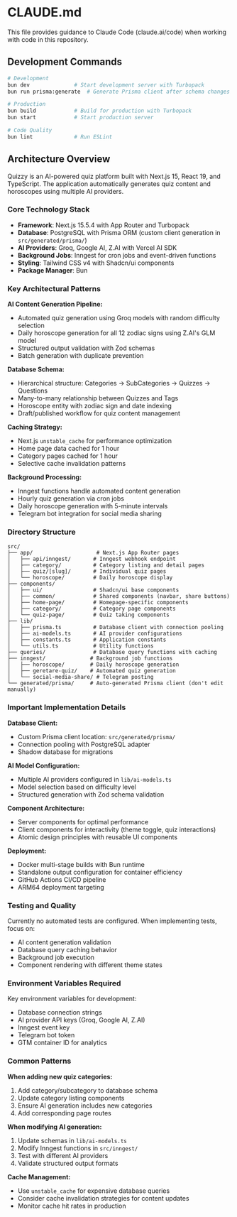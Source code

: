 # CLAUDE.md

This file provides guidance to Claude Code (claude.ai/code) when working with code in this repository.

## Development Commands

```bash
# Development
bun dev              # Start development server with Turbopack
bun run prisma:generate  # Generate Prisma client after schema changes

# Production
bun build            # Build for production with Turbopack
bun start            # Start production server

# Code Quality
bun lint             # Run ESLint
```

## Architecture Overview

Quizzy is an AI-powered quiz platform built with Next.js 15, React 19, and TypeScript. The application automatically generates quiz content and horoscopes using multiple AI providers.

### Core Technology Stack
- **Framework**: Next.js 15.5.4 with App Router and Turbopack
- **Database**: PostgreSQL with Prisma ORM (custom client generation in `src/generated/prisma/`)
- **AI Providers**: Groq, Google AI, Z.AI with Vercel AI SDK
- **Background Jobs**: Inngest for cron jobs and event-driven functions
- **Styling**: Tailwind CSS v4 with Shadcn/ui components
- **Package Manager**: Bun

### Key Architectural Patterns

**AI Content Generation Pipeline:**
- Automated quiz generation using Groq models with random difficulty selection
- Daily horoscope generation for all 12 zodiac signs using Z.AI's GLM model
- Structured output validation with Zod schemas
- Batch generation with duplicate prevention

**Database Schema:**
- Hierarchical structure: Categories → SubCategories → Quizzes → Questions
- Many-to-many relationship between Quizzes and Tags
- Horoscope entity with zodiac sign and date indexing
- Draft/published workflow for quiz content management

**Caching Strategy:**
- Next.js `unstable_cache` for performance optimization
- Home page data cached for 1 hour
- Category pages cached for 1 hour
- Selective cache invalidation patterns

**Background Processing:**
- Inngest functions handle automated content generation
- Hourly quiz generation via cron jobs
- Daily horoscope generation with 5-minute intervals
- Telegram bot integration for social media sharing

### Directory Structure

```
src/
├── app/                    # Next.js App Router pages
│   ├── api/inngest/       # Inngest webhook endpoint
│   ├── category/          # Category listing and detail pages
│   ├── quiz/[slug]/       # Individual quiz pages
│   └── horoscope/         # Daily horoscope display
├── components/
│   ├── ui/                # Shadcn/ui base components
│   ├── common/            # Shared components (navbar, share buttons)
│   ├── home-page/         # Homepage-specific components
│   ├── category/          # Category page components
│   └── quiz-page/         # Quiz taking components
├── lib/
│   ├── prisma.ts          # Database client with connection pooling
│   ├── ai-models.ts       # AI provider configurations
│   ├── constants.ts       # Application constants
│   └── utils.ts           # Utility functions
├── queries/               # Database query functions with caching
├── inngest/              # Background job functions
│   ├── horoscope/        # Daily horoscope generation
│   ├── geretare-quiz/    # Automated quiz generation
│   └── social-media-share/ # Telegram posting
└── generated/prisma/     # Auto-generated Prisma client (don't edit manually)
```

### Important Implementation Details

**Database Client:**
- Custom Prisma client location: `src/generated/prisma/`
- Connection pooling with PostgreSQL adapter
- Shadow database for migrations

**AI Model Configuration:**
- Multiple AI providers configured in `lib/ai-models.ts`
- Model selection based on difficulty level
- Structured generation with Zod schema validation

**Component Architecture:**
- Server components for optimal performance
- Client components for interactivity (theme toggle, quiz interactions)
- Atomic design principles with reusable UI components

**Deployment:**
- Docker multi-stage builds with Bun runtime
- Standalone output configuration for container efficiency
- GitHub Actions CI/CD pipeline
- ARM64 deployment targeting

### Testing and Quality

Currently no automated tests are configured. When implementing tests, focus on:
- AI content generation validation
- Database query caching behavior
- Background job execution
- Component rendering with different theme states

### Environment Variables Required

Key environment variables for development:
- Database connection strings
- AI provider API keys (Groq, Google AI, Z.AI)
- Inngest event key
- Telegram bot token
- GTM container ID for analytics

### Common Patterns

**When adding new quiz categories:**
1. Add category/subcategory to database schema
2. Update category listing components
3. Ensure AI generation includes new categories
4. Add corresponding page routes

**When modifying AI generation:**
1. Update schemas in `lib/ai-models.ts`
2. Modify Inngest functions in `src/inngest/`
3. Test with different AI providers
4. Validate structured output formats

**Cache Management:**
- Use `unstable_cache` for expensive database queries
- Consider cache invalidation strategies for content updates
- Monitor cache hit rates in production